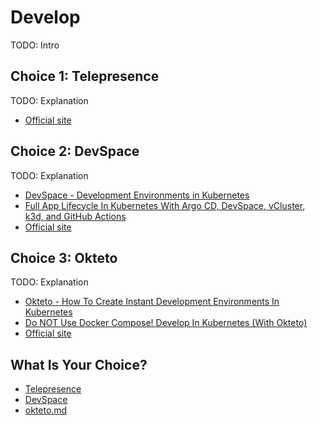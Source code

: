 # Develop

TODO: Intro

## Choice 1: Telepresence

TODO: Explanation

* [Official site](https://telepresence.io)

## Choice 2: DevSpace

TODO: Explanation

* [DevSpace - Development Environments in Kubernetes](https://youtu.be/nQly_CEjJc4)
* [Full App Lifecycle In Kubernetes With Argo CD, DevSpace, vCluster, k3d, and GitHub Actions](https://youtu.be/uU-EAQ8Vbvk)
* [Official site](https://devspace.sh)

## Choice 3: Okteto

TODO: Explanation

* [Okteto - How To Create Instant Development Environments In Kubernetes](https://youtu.be/yjgHHUT-5-s)
* [Do NOT Use Docker Compose! Develop In Kubernetes (With Okteto)](https://youtu.be/RTo9Pvo_yiY)
* [Official site](https://okteto.com)

## What Is Your Choice?

* [Telepresence](telepresence.md)
* [DevSpace](devspace.md)
* [okteto.md](okteto.md)